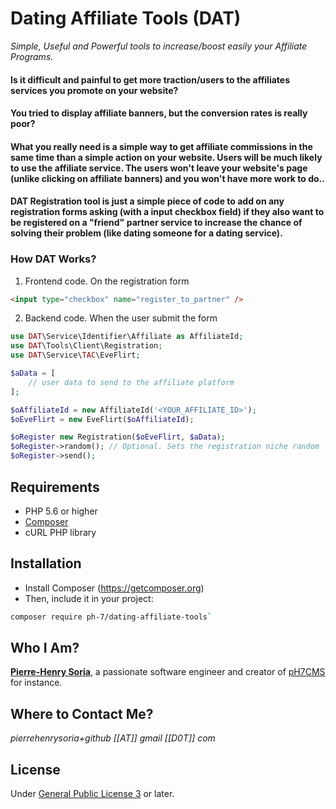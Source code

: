 # Dating Affiliate Tools (DAT)

*Simple, Useful and Powerful tools to increase/boost easily your Affiliate Programs.*

#### Is it difficult and painful to get more traction/users to the affiliates services you promote on your website?

#### You tried to display affiliate banners, but the conversion rates is really poor?

#### What you really need is a simple way to get affiliate commissions in the same time than a simple action on your website. Users will be much likely to use the affiliate service. The users won't leave your website's page (unlike clicking on affiliate banners) and you won't have more work to do..

#### **DAT Registration** tool is just a simple piece of code to add on any registration forms asking (with a input checkbox field) if they also want to be registered on a "friend" partner service to increase the chance of solving their problem (like dating someone for a dating service).

### How DAT Works?

1. Frontend code. On the registration form
```html
<input type="checkbox" name="register_to_partner" />
```


2. Backend code. When the user submit the form
```php
use DAT\Service\Identifier\Affiliate as AffiliateId;
use DAT\Tools\Client\Registration;
use DAT\Service\TAC\EveFlirt;

$aData = [
    // user data to send to the affiliate platform
];

$oAffiliateId = new AffiliateId('<YOUR_AFFILIATE_ID>');
$oEveFlirt = new EveFlirt($oAffiliateId);

$oRegister new Registration($oEveFlirt, $aData);
$oRegister->random(); // Optional. Sets the registration niche random
$oRegister->send();
```


## Requirements

* PHP 5.6 or higher
* [Composer](https://getcomposer.org)
* cURL PHP library

##  Installation

* Install Composer (https://getcomposer.org)
* Then, include it in your project:
```bash
composer require ph-7/dating-affiliate-tools`
 ```
 
 
## Who I Am?

**[Pierre-Henry Soria](http://ph7.me)**, a passionate software engineer and creator of [pH7CMS](https://github.com/pH7Software/pH7-Social-Dating-CMS) for instance.


## Where to Contact Me?

*pierrehenrysoria+github [[AT]] gmail [[D0T]] com*


## License

Under [General Public License 3](http://www.gnu.org/licenses/gpl.html) or later.
